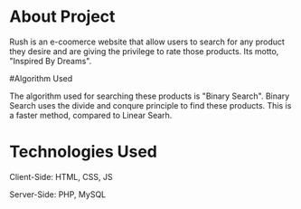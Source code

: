 # About Project

Rush is an e-coomerce website that allow users to search for any product they desire and are giving the privilege to rate those products. Its motto,
"Inspired By Dreams".

#Algorithm Used

The algorithm used for searching these products is "Binary Search". Binary Search uses the divide and conqure principle to find these products. This is a
faster method, compared to Linear Searh.

# Technologies Used

Client-Side: HTML, CSS, JS

Server-Side: PHP, MySQL
